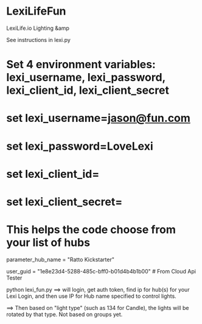 # LexiLifeFun
LexiLife.io Lighting &amp

See instructions in lexi.py

# Set 4 environment variables: lexi_username, lexi_password, lexi_client_id, lexi_client_secret
# set lexi_username=jason@fun.com
# set lexi_password=LoveLexi
# set lexi_client_id=
# set lexi_client_secret=

# This helps the code choose from your list of hubs
parameter_hub_name = "Ratto Kickstarter"  

user_guid          = "1e8e23d4-5288-485c-bff0-b01d4b4b1b00"  # From Cloud Api Tester

python lexi_fun.py
  ==> will login, get auth token, find ip for hub(s) for your Lexi Login, and then use IP for Hub name specified to control lights.
  
  ==> Then based on "light type" (such as 134 for Candle), the lights will be rotated by that type.  Not based on groups yet.
